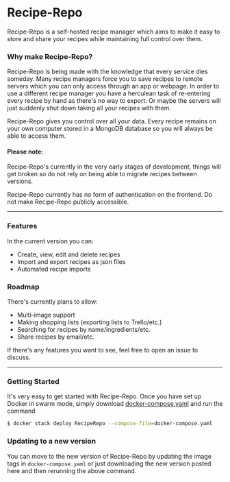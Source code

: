 # Recipe-Repo

Recipe-Repo is a self-hosted recipe manager which aims to make it easy to store and share your recipes while maintaining full control over them.

### Why make Recipe-Repo?

Recipe-Repo is being made with the knowledge that every service dies someday. Many recipe managers force you to save recipes to remote servers which you can only access through an app or webpage. In order to use a different recipe manager you have a herculean task of re-entering every recipe by hand as there's no way to export. Or maybe the servers will just suddenly shut down taking all your recipes with them.

Recipe-Repo gives you control over all your data. Every recipe remains on your own computer stored in a MongoDB database so you will always be able to access them.

#### Please note:
Recipe-Repo's currently in the very early stages of development, things will get broken so do not rely on being able to migrate recipes between versions.

Recipe-Repo currently has no form of authentication on the frontend. Do not make Recipe-Repo publicly accessible.

---

### Features

In the current version you can:

- Create, view, edit and delete recipes
- Import and export recipes as json files
- Automated recipe imports

### Roadmap

There's currently plans to allow:

- Multi-image support
- Making shopping lists (exporting lists to Trello/etc.)
- Searching for recipes by name/ingredients/etc.
- Share recipes by email/etc.

If there's any features you want to see, feel free to open an issue to discuss.

---

### Getting Started

It's very easy to get started with Recipe-Repo. Once you have set up Docker in swarm mode, simply download [docker-compose.yaml](docker-compose.yaml) and run the command

```sh
$ docker stack deploy RecipeRepo --compose-file=docker-compose.yaml
```

### Updating to a new version

You can move to the new version of Recipe-Repo by updating the image tags in `docker-compose.yaml` or just downloading the new version posted here and then rerunning the above command.
